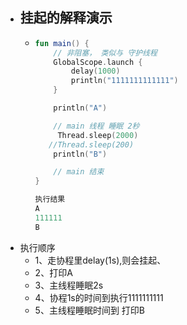 - ## 挂起的解释演示
	- ```kotlin
	  fun main() {
	      // 非阻塞， 类似与 守护线程
	      GlobalScope.launch {
	          delay(1000)
	          println("1111111111111")
	      }
	  
	      println("A")
	  
	      // main 线程 睡眠 2秒
	       Thread.sleep(2000)
	  	 //Thread.sleep(200)
	      println("B")
	  
	      // main 结束
	  }
	  
	  执行结果
	  A
	  111111
	  B
	  ```
- 执行顺序
	- 1、走协程里delay(1s),则会挂起、
	- 2、打印A
	- 3、主线程睡眠2s
	- 4、协程1s的时间到执行1111111111
	- 5、主线程睡眠时间到  打印B